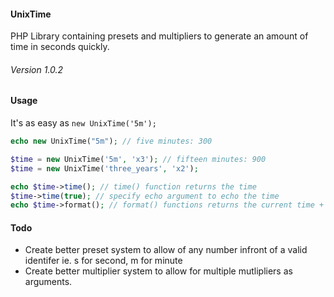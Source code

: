 #### UnixTime
PHP Library containing presets and multipliers to generate an amount of time in seconds quickly.
###### Version 1.0.2
#### Usage

It's as easy as `new UnixTime('5m');`

```php
echo new UnixTime("5m"); // five minutes: 300

$time = new UnixTime('5m', 'x3'); // fifteen minutes: 900
$time = new UnixTime('three_years', 'x2');

echo $time->time(); // time() function returns the time
$time->time(true); // specify echo argument to echo the time
echo $time->format(); // format() functions returns the current time + preset time
```


#### Todo
- Create better preset system to allow of any number infront of a valid identifer ie. s for second, m for minute
- Create better multiplier system to allow for multiple mutlipliers as arguments.

